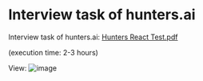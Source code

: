 # Interview task of hunters.ai

Interview task of hunters.ai: [Hunters React Test.pdf](https://github.com/Galilia/hunters-netflix/files/8261380/Hunters.React.Test.pdf)

(execution time: 2-3 hours)

View:
![image](https://user-images.githubusercontent.com/20660693/158574526-bc4a8c7a-c8a3-4544-a554-d322b8608a3b.png)
